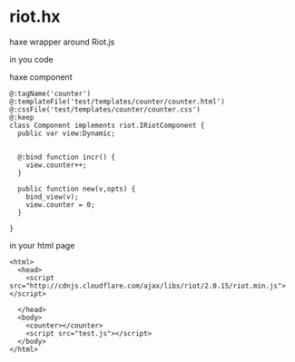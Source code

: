 # riot.hx
haxe wrapper around Riot.js

in you code

haxe component
```
@:tagName('counter')
@:templateFile('test/templates/counter/counter.html')
@:cssFile('test/templates/counter/counter.css')
@:keep
class Component implements riot.IRiotComponent {
  public var view:Dynamic;


  @:bind function incr() {
    view.counter++;
  }

  public function new(v,opts) {
    bind_view(v);
    view.counter = 0;
  }

}
```

in your html page
```
<html>
  <head>
    <script src="http://cdnjs.cloudflare.com/ajax/libs/riot/2.0.15/riot.min.js"></script>

  </head>
  <body>
    <counter></counter>
    <script src="test.js"></script>
  </body>
</html>

```
